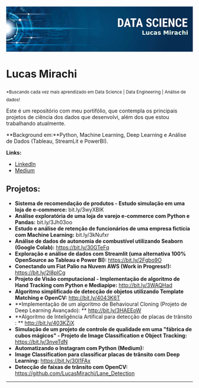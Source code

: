<p align="center">
  <img src="banner_lucas.png" >
</p>

# Lucas Mirachi
<sub>*Buscando cada vez mais aprendizado em Data Science | Data Engineering | Análise de dados!</sub>

Este é um repositório com meu portifólio, que contempla os principais projetos de ciência dos dados que desenvolvi, além  dos que estou trabalhando atualmente.

**Background em:**Python, Machine Learning, Deep Learning e Análise de Dados (Tableau, StreamLit e PowerBI).

**Links:**
* [LinkedIn](https://www.linkedin.com/in/lucasmirachi)
* [Medium](https://medium.com/@lucas.mirachi)


## Projetos:
* **Sistema de recomendação de produtos - Estudo simulação em uma loja de e-commerce:** bit.ly/3wyXBlK
* **Análise exploratória de uma loja de varejo e-commerce com Python e Pandas:** bit.ly/3Jh03oo
* **Estudo e análise de retenção de funcionários de uma empresa fictícia com Machine Learning:** bit.ly/3kNufxr
* **Análise de dados de autonomia de combustível utilizando Seaborn (Google Colab):** https://bit.ly/30GTeFq
* **Exploração e análise de dados com Streamlit (uma alternativa 100% OpenSource ao Tableau e Power BI):** https://bit.ly/2Fgbo9O
* **Conectando um Fiat Palio na Nuvem AWS (Work in Progress!):** https://bit.ly/2I8pICg
* **Projeto de Visão computacional - Implementação de algoritmo de Hand Tracking com Python e Mediapipe:** http://bit.ly/3WAQHad
* **Algoritmo simplificado de detecção de objetos utilizando Template Matching e OpenCV:** http://bit.ly/4043K6T
* **Implementação de um algoritmo de Behavioural Cloning (Projeto de Deep Learning Avançado): ** http://bit.ly/3HAEEoW
* **Algoritmo de Inteligência Artifical para detecção de placas de trânsito : ** http://bit.ly/403KZjX
* **Simulação de um projeto de controle de qualidade em uma "fábrica de cubos mágicos" - Projeto de Image Classification e Object Tracking:** https://bit.ly/3nveTdN
* **Automatizando o Instagram com Python (Medium):**
* **Image Classification para classificar placas de trânsito com Deep Learning:** https://bit.ly/30I1FAx
* **Detecção de faixas de trânsito com OpenCV:** https://github.com/LucasMirachi/Lane_Detection
---
